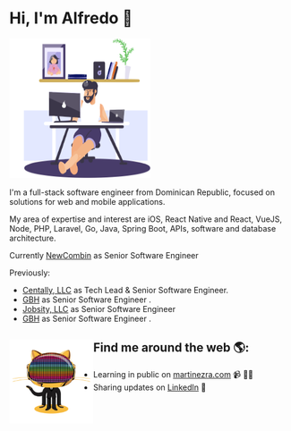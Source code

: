 # Hi, I'm Alfredo 👋

<img src="https://raw.githubusercontent.com/martin3zra/martin3zra/master/me.png" alt="banner that says Alfredo Martínez - software engineer" height="250" width="50%">

I'm a full-stack software engineer from Dominican Republic, focused on solutions for web and mobile applications.

My area of expertise and interest are iOS, React Native and React, VueJS, Node, PHP, Laravel, Go, Java, Spring Boot, APIs, software and database architecture.

Currently [NewCombin](https://newcombin.com/) as Senior Software Engineer 

Previously:
- [Centally, LLC](http://centally.com) as Tech Lead & Senior Software Engineer.
- [GBH](https://gbh.com.do) as Senior Software Engineer .
- [Jobsity, LLC](https://jobsity.com) as Senior Software Engineer
- [GBH](https://gbh.com.do) as Senior Software Engineer .


## Find me around the web 🌎: <a href="https://github.com/sponsors/M0nica"><img align="left" width="150" height="150" src="https://github.com/martin3zra/martin3zra/blob/master/daftpunktocat-guy.gif?raw=true"></a>
- Learning in public on <a href="https://www.martinezra.com">martinezra.com</a> 📹 ✍🏾
- Sharing updates on <a href="https://www.linkedin.com/in/martin3zra/">LinkedIn</a> 💼
